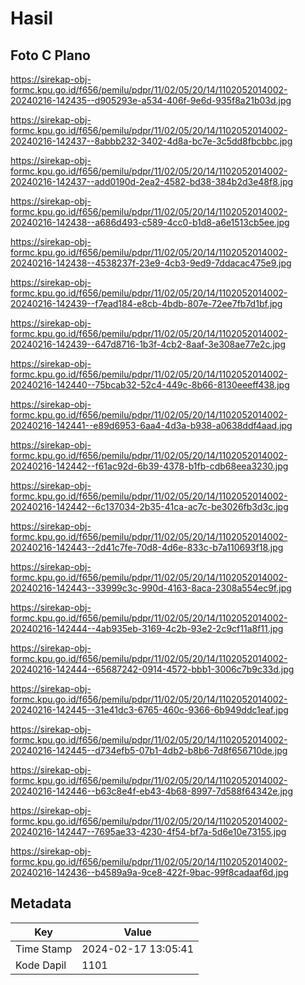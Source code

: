 # Hasil

## Foto C Plano

https://sirekap-obj-formc.kpu.go.id/f656/pemilu/pdpr/11/02/05/20/14/1102052014002-20240216-142435--d905293e-a534-406f-9e6d-935f8a21b03d.jpg

https://sirekap-obj-formc.kpu.go.id/f656/pemilu/pdpr/11/02/05/20/14/1102052014002-20240216-142437--8abbb232-3402-4d8a-bc7e-3c5dd8fbcbbc.jpg

https://sirekap-obj-formc.kpu.go.id/f656/pemilu/pdpr/11/02/05/20/14/1102052014002-20240216-142437--add0190d-2ea2-4582-bd38-384b2d3e48f8.jpg

https://sirekap-obj-formc.kpu.go.id/f656/pemilu/pdpr/11/02/05/20/14/1102052014002-20240216-142438--a686d493-c589-4cc0-b1d8-a6e1513cb5ee.jpg

https://sirekap-obj-formc.kpu.go.id/f656/pemilu/pdpr/11/02/05/20/14/1102052014002-20240216-142438--4538237f-23e9-4cb3-9ed9-7ddacac475e9.jpg

https://sirekap-obj-formc.kpu.go.id/f656/pemilu/pdpr/11/02/05/20/14/1102052014002-20240216-142439--f7ead184-e8cb-4bdb-807e-72ee7fb7d1bf.jpg

https://sirekap-obj-formc.kpu.go.id/f656/pemilu/pdpr/11/02/05/20/14/1102052014002-20240216-142439--647d8716-1b3f-4cb2-8aaf-3e308ae77e2c.jpg

https://sirekap-obj-formc.kpu.go.id/f656/pemilu/pdpr/11/02/05/20/14/1102052014002-20240216-142440--75bcab32-52c4-449c-8b66-8130eeeff438.jpg

https://sirekap-obj-formc.kpu.go.id/f656/pemilu/pdpr/11/02/05/20/14/1102052014002-20240216-142441--e89d6953-6aa4-4d3a-b938-a0638ddf4aad.jpg

https://sirekap-obj-formc.kpu.go.id/f656/pemilu/pdpr/11/02/05/20/14/1102052014002-20240216-142442--f61ac92d-6b39-4378-b1fb-cdb68eea3230.jpg

https://sirekap-obj-formc.kpu.go.id/f656/pemilu/pdpr/11/02/05/20/14/1102052014002-20240216-142442--6c137034-2b35-41ca-ac7c-be3026fb3d3c.jpg

https://sirekap-obj-formc.kpu.go.id/f656/pemilu/pdpr/11/02/05/20/14/1102052014002-20240216-142443--2d41c7fe-70d8-4d6e-833c-b7a110693f18.jpg

https://sirekap-obj-formc.kpu.go.id/f656/pemilu/pdpr/11/02/05/20/14/1102052014002-20240216-142443--33999c3c-990d-4163-8aca-2308a554ec9f.jpg

https://sirekap-obj-formc.kpu.go.id/f656/pemilu/pdpr/11/02/05/20/14/1102052014002-20240216-142444--4ab935eb-3169-4c2b-93e2-2c9cf11a8f11.jpg

https://sirekap-obj-formc.kpu.go.id/f656/pemilu/pdpr/11/02/05/20/14/1102052014002-20240216-142444--65687242-0914-4572-bbb1-3006c7b9c33d.jpg

https://sirekap-obj-formc.kpu.go.id/f656/pemilu/pdpr/11/02/05/20/14/1102052014002-20240216-142445--31e41dc3-6765-460c-9366-6b949ddc1eaf.jpg

https://sirekap-obj-formc.kpu.go.id/f656/pemilu/pdpr/11/02/05/20/14/1102052014002-20240216-142445--d734efb5-07b1-4db2-b8b6-7d8f656710de.jpg

https://sirekap-obj-formc.kpu.go.id/f656/pemilu/pdpr/11/02/05/20/14/1102052014002-20240216-142446--b63c8e4f-eb43-4b68-8997-7d588f64342e.jpg

https://sirekap-obj-formc.kpu.go.id/f656/pemilu/pdpr/11/02/05/20/14/1102052014002-20240216-142447--7695ae33-4230-4f54-bf7a-5d6e10e73155.jpg

https://sirekap-obj-formc.kpu.go.id/f656/pemilu/pdpr/11/02/05/20/14/1102052014002-20240216-142436--b4589a9a-9ce8-422f-9bac-99f8cadaaf6d.jpg


## Metadata

| Key        | Value               |
| ---------- | ------------------- |
| Time Stamp | 2024-02-17 13:05:41 |
| Kode Dapil | 1101                |



